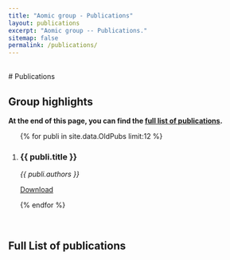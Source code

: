 ```yaml
---
title: "Aomic group - Publications"
layout: publications
excerpt: "Aomic group -- Publications."
sitemap: false
permalink: /publications/
---
```


<BR>
# Publications

## Group highlights

**At the end of this page, you can find the [full list of publications](#full-list-of-publications).**
<div id="publications">
  <ol>
    {% for publi in site.data.OldPubs limit:12 %}
      <li class="publi">
        <h3>{{ publi.title }}</h3>
        <p><em>{{ publi.authors }}</em></p>
        <p><a href="{{ publi.doi }}">Download</a></p>
      </li>
    {% endfor %}
  </ol>
</div>

<p> &nbsp; </p>


## Full List of publications


